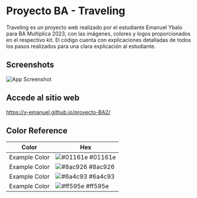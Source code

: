 
# Proyecto BA - Traveling 

Traveling es un proyecto web realizado por el estudiante Emanuel Ybalo para BA Multiplica 2023, con las imágenes, colores y logos proporcionados en el respectivo kit. El código cuenta con explicaciones detalladas de todos los pasos realizados para una clara explicación al estudiante.


## Screenshots

![App Screenshot](https://i.postimg.cc/L8Sd58FX/Captura-de-pantalla-2023-11-10-165800.png)


## Accede al sitio web

https://y-emanuel.github.io/proyecto-BA2/

## Color Reference

| Color             | Hex                                                                |
| ----------------- | ------------------------------------------------------------------ |
| Example Color | ![#01161e](https://via.placeholder.com/10/01161e?text=+) #01161e |
| Example Color | ![#8ac926](https://via.placeholder.com/10/8ac926?text=+) #8ac926 |
| Example Color | ![#6a4c93](https://via.placeholder.com/10/6a4c93?text=+) #6a4c93 |
| Example Color | ![#ff595e](https://via.placeholder.com/10/ff595e?text=+) #ff595e |

